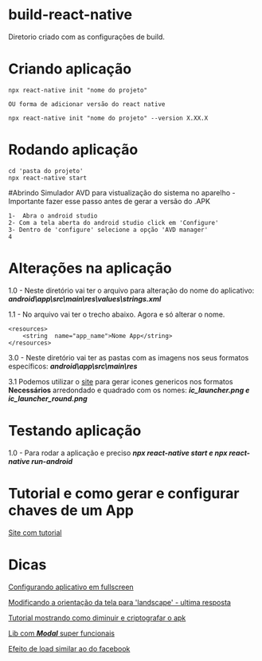 # build-react-native
Diretorio criado com as configurações de build.


# Criando aplicação

```
npx react-native init "nome do projeto"

OU forma de adicionar versão do react native 

npx react-native init "nome do projeto" --version X.XX.X
```

# Rodando aplicação

```
cd 'pasta do projeto'
npx react-native start
```

#Abrindo Simulador AVD para vistualização do sistema no aparelho - Importante fazer esse passo antes de gerar a versão do .APK

```
1-  Abra o android studio 
2- Com a tela aberta do android studio click em 'Configure'
3- Dentro de 'configure' selecione a opção 'AVD manager'
4 
```

# Alterações na aplicação

1.0 -  Neste diretório vai ter o arquivo para alteração do nome do aplicativo:  ***android\app\src\main\res\values\strings.xml***

1.1 - No arquivo vai ter o trecho abaixo. Agora e só alterar o nome.
```
<resources>
	<string  name="app_name">Nome App</string>
</resources>
``` 

3.0 - Neste diretório vai ter as pastas com as imagens nos seus formatos específicos: ***android\app\src\main\res***

3.1 Podemos utilizar o [site](https://romannurik.github.io/AndroidAssetStudio/icons-launcher.html#foreground.type=clipart&foreground.clipart=android&foreground.space.trim=1&foreground.space.pad=0.25&foreColor=rgba(96%2C%20125%2C%20139%2C%200)&backColor=rgb(68%2C%20138%2C%20255)&crop=0&backgroundShape=square&effects=none&name=ic_launcher) para gerar icones genericos nos formatos **Necessários** arredondado e quadrado com os nomes: ***ic_launcher.png e ic_launcher_round.png***

# Testando aplicação

1.0 - Para rodar a aplicação e preciso ***npx react-native start e npx react-native run-android***

# Tutorial e como gerar e configurar chaves de um App

[Site com tutorial](https://medium.com/@legalmenti.thaila/gerando-um-apk-react-native-540ad86f546b)


# Dicas

[Configurando aplicativo em fullscreen](https://medium.com/@ri7nz/react-native-android-window-fullscreen-bf0c7620f479)

[Modificando a orientação da tela para 'landscape' - ultima resposta](https://stackoverflow.com/questions/40235342/react-native-landscape-mode-for-only-one-page)

[Tutorial mostrando como diminuir e criptografar o apk](https://blog.rocketseat.com.br/reduzindo-o-tamanho-das-builds-para-android-no-react-native/)

[Lib com ***Modal*** super funcionais](https://jeremybarbet.github.io/react-native-modalize/#/)

[Efeito de load similar ao do facebook](https://www.youtube.com/watch?v=lI9JtRjc2Qo&t=120s)
